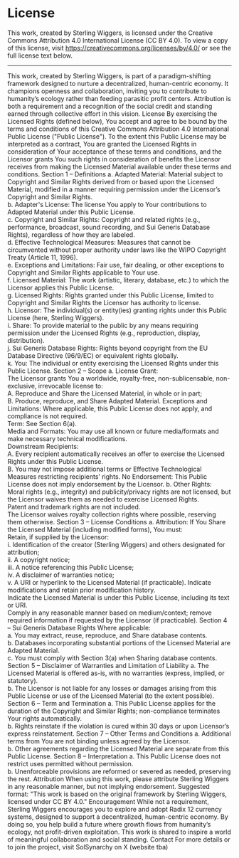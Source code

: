 # License

This work, created by Sterling Wiggers, is licensed under the Creative Commons Attribution 4.0 International License (CC BY 4.0). To view a copy of this license, visit https://creativecommons.org/licenses/by/4.0/ or see the full license text below.

---

This work, created by Sterling Wiggers, is part of a paradigm-shifting framework designed to nurture a decentralized, human-centric economy. It champions openness and collaboration, inviting you to contribute to humanity’s ecology rather than feeding parasitic profit centers. Attribution is both a requirement and a recognition of the social credit and standing earned through collective effort in this vision.
License
By exercising the Licensed Rights (defined below), You accept and agree to be bound by the terms and conditions of this Creative Commons Attribution 4.0 International Public License ("Public License"). To the extent this Public License may be interpreted as a contract, You are granted the Licensed Rights in consideration of Your acceptance of these terms and conditions, and the Licensor grants You such rights in consideration of benefits the Licensor receives from making the Licensed Material available under these terms and conditions.
Section 1 – Definitions
a. Adapted Material: Material subject to Copyright and Similar Rights derived from or based upon the Licensed Material, modified in a manner requiring permission under the Licensor’s Copyright and Similar Rights.  
b. Adapter's License: The license You apply to Your contributions to Adapted Material under this Public License.  
c. Copyright and Similar Rights: Copyright and related rights (e.g., performance, broadcast, sound recording, and Sui Generis Database Rights), regardless of how they are labeled.  
d. Effective Technological Measures: Measures that cannot be circumvented without proper authority under laws like the WIPO Copyright Treaty (Article 11, 1996).  
e. Exceptions and Limitations: Fair use, fair dealing, or other exceptions to Copyright and Similar Rights applicable to Your use.  
f. Licensed Material: The work (artistic, literary, database, etc.) to which the Licensor applies this Public License.  
g. Licensed Rights: Rights granted under this Public License, limited to Copyright and Similar Rights the Licensor has authority to license.  
h. Licensor: The individual(s) or entity(ies) granting rights under this Public License (here, Sterling Wiggers).  
i. Share: To provide material to the public by any means requiring permission under the Licensed Rights (e.g., reproduction, display, distribution).  
j. Sui Generis Database Rights: Rights beyond copyright from the EU Database Directive (96/9/EC) or equivalent rights globally.  
k. You: The individual or entity exercising the Licensed Rights under this Public License.
Section 2 – Scope
a. License Grant:  
The Licensor grants You a worldwide, royalty-free, non-sublicensable, non-exclusive, irrevocable license to:  
A. Reproduce and Share the Licensed Material, in whole or in part;  
B. Produce, reproduce, and Share Adapted Material.
Exceptions and Limitations: Where applicable, this Public License does not apply, and compliance is not required.  
Term: See Section 6(a).  
Media and Formats: You may use all known or future media/formats and make necessary technical modifications.  
Downstream Recipients:  
A. Every recipient automatically receives an offer to exercise the Licensed Rights under this Public License.  
B. You may not impose additional terms or Effective Technological Measures restricting recipients’ rights.
No Endorsement: This Public License does not imply endorsement by the Licensor.
b. Other Rights:  
Moral rights (e.g., integrity) and publicity/privacy rights are not licensed, but the Licensor waives them as needed to exercise Licensed Rights.  
Patent and trademark rights are not included.  
The Licensor waives royalty collection rights where possible, reserving them otherwise.
Section 3 – License Conditions
a. Attribution: If You Share the Licensed Material (including modified forms), You must:  
Retain, if supplied by the Licensor:  
i. Identification of the creator (Sterling Wiggers) and others designated for attribution;  
ii. A copyright notice;  
iii. A notice referencing this Public License;  
iv. A disclaimer of warranties notice;  
v. A URI or hyperlink to the Licensed Material (if practicable).
Indicate modifications and retain prior modification history.  
Indicate the Licensed Material is under this Public License, including its text or URI.  
Comply in any reasonable manner based on medium/context; remove required information if requested by the Licensor (if practicable).
Section 4 – Sui Generis Database Rights
Where applicable:  
a. You may extract, reuse, reproduce, and Share database contents.  
b. Databases incorporating substantial portions of the Licensed Material are Adapted Material.  
c. You must comply with Section 3(a) when Sharing database contents.
Section 5 – Disclaimer of Warranties and Limitation of Liability
a. The Licensed Material is offered as-is, with no warranties (express, implied, or statutory).  
b. The Licensor is not liable for any losses or damages arising from this Public License or use of the Licensed Material (to the extent possible).
Section 6 – Term and Termination
a. This Public License applies for the duration of the Copyright and Similar Rights; non-compliance terminates Your rights automatically.  
b. Rights reinstate if the violation is cured within 30 days or upon Licensor’s express reinstatement.
Section 7 – Other Terms and Conditions
a. Additional terms from You are not binding unless agreed by the Licensor.  
b. Other agreements regarding the Licensed Material are separate from this Public License.
Section 8 – Interpretation
a. This Public License does not restrict uses permitted without permission.  
b. Unenforceable provisions are reformed or severed as needed, preserving the rest.
Attribution
When using this work, please attribute Sterling Wiggers in any reasonable manner, but not implying endorsement. Suggested format:
"This work is based on the original framework by Sterling Wiggers, licensed under CC BY 4.0."
Encouragement
While not a requirement, Sterling Wiggers encourages you to explore and adopt Radix 12 currency systems, designed to support a decentralized, human-centric economy. By doing so, you help build a future where growth flows from humanity’s ecology, not profit-driven exploitation. This work is shared to inspire a world of meaningful collaboration and social standing.
Contact
For more details or to join the project, visit SolSynarchy on X (website tba)
